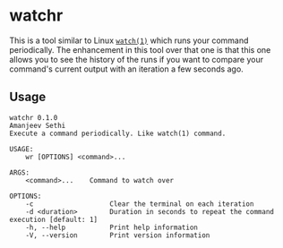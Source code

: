 # watchr

This is a tool similar to Linux [`watch(1)`](https://man7.org/linux/man-pages/man1/watch.1.html)
which runs your command periodically.  The enhancement in this tool over that one is that this
one allows you to see the history of the runs if you want to compare your command's current output
with an iteration a few seconds ago.

## Usage

```shell
watchr 0.1.0
Amanjeev Sethi
Execute a command periodically. Like watch(1) command.

USAGE:
    wr [OPTIONS] <command>...

ARGS:
    <command>...    Command to watch over

OPTIONS:
    -c                   Clear the terminal on each iteration
    -d <duration>        Duration in seconds to repeat the command execution [default: 1]
    -h, --help           Print help information
    -V, --version        Print version information
```
